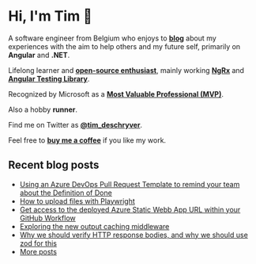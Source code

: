 # Hi, I'm Tim 👋

A software engineer from Belgium who enjoys to **[blog](https://timdeschryver.dev/blog)** about
my experiences with the aim to help others and my future self, primarily on
**Angular** and **.NET**.

Lifelong learner and **[open-source enthusiast](https://github.com/timdeschryver)**, mainly working **[NgRx](https://ngrx.io/)** and **[Angular Testing Library](https://testing-library.com/docs/angular-testing-library/)**.

Recognized by Microsoft as a **[Most Valuable Professional (MVP)](https://mvp.microsoft.com/en-us/PublicProfile/5004452?fullName=Tim%20Deschryver)**.

Also a hobby **runner**.

Find me on Twitter as **[@tim_deschryver](https://timdeschryver.dev/twitter)**.

Feel free to **[buy me a coffee](https://ko-fi.com/timdeschryver)** if you like my work.

<!-- prettier-ignore-start -->
<!-- BLOG:START -->

## Recent blog posts

- [Using an Azure DevOps Pull Request Template to remind your team about the Definition of Done](https://timdeschryver.dev/blog/using-an-azure-devops-pull-request-template-to-remind-your-team-about-the-definition-of-done)
- [How to upload files with Playwright](https://timdeschryver.dev/blog/how-to-upload-files-with-playwright)
- [Get access to the deployed Azure Static Webb App URL within your GitHub Workflow](https://timdeschryver.dev/blog/get-access-to-the-deployed-azure-static-web-app-url-within-your-github-workflow)
- [Exploring the new output caching middleware](https://timdeschryver.dev/blog/exploring-the-new-output-caching-middleware)
- [Why we should verify HTTP response bodies, and why we should use zod for this](https://timdeschryver.dev/blog/why-we-should-verify-http-response-bodies-and-why-we-should-use-zod-for-this)
- [More posts](https://timdeschryver.dev/blog)

<!-- BLOG:END -->
<!-- prettier-ignore-end -->
